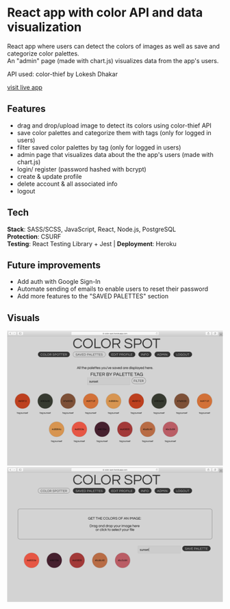 # React app with color API and data visualization

React app where users can detect the colors of images as well as save and categorize color palettes. <br />
An "admin" page (made with chart.js) visualizes data from the app's users. <br />

API used: color-thief by Lokesh Dhakar

[visit live app](https://color-spot.herokuapp.com)

## Features

-   drag and drop/upload image to detect its colors using color-thief API
    <br />
-   save color palettes and categorize them with tags (only for logged in users)
    <br />
-   filter saved color palettes by tag (only for logged in users)
    <br />
-   admin page that visualizes data about the the app's users (made with chart.js)
    <br />
-   login/ register (password hashed with bcrypt)
    <br />
-   create & update profile
    <br />
-   delete account & all associated info
    <br />
-   logout

## Tech

**Stack**: SASS/SCSS, JavaScript, React, Node.js, PostgreSQL <br />
**Protection**: CSURF <br />
**Testing**: React Testing Library + Jest | **Deployment**: Heroku

## Future improvements

-   Add auth with Google Sign-In
-   Automate sending of emails to enable users to reset their password
-   Add more features to the "SAVED PALETTES" section

## Visuals

![screenshot](readMe/screenshot_1.png)
![screenshot](readMe/screenshot_2.png)
